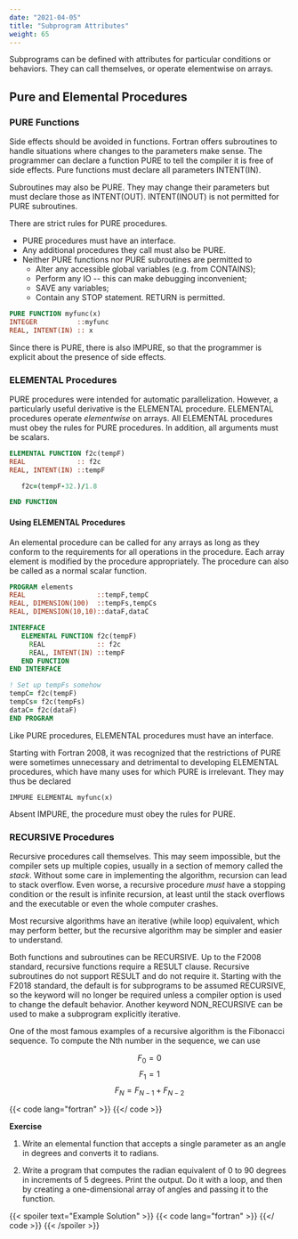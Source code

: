 ```yaml
---
date: "2021-04-05"
title: "Subprogram Attributes"
weight: 65
---
```


Subprograms can be defined with attributes for particular conditions or behaviors.  They can call themselves, or operate elementwise on arrays.

## Pure and Elemental Procedures

### PURE Functions

Side effects should be avoided in functions.  Fortran offers subroutines to handle situations where changes to the parameters make sense.
The programmer can declare a function PURE to tell the compiler it is free of side effects.
Pure functions must declare all parameters INTENT(IN).

Subroutines may also be PURE.  They may change their parameters but must declare those as INTENT(OUT).  INTENT(INOUT) is not permitted for PURE subroutines.

There are strict rules for PURE procedures.
* PURE procedures must have an interface.
* Any additional procedures they call must also be PURE.
* Neither PURE functions nor PURE subroutines are permitted to
  * Alter any accessible global variables (e.g. from CONTAINS);
  * Perform any IO -- this can make debugging inconvenient;
  * SAVE any variables;
  * Contain any STOP statement.  RETURN is permitted.

```fortran
PURE FUNCTION myfunc(x)
INTEGER          ::myfunc
REAL, INTENT(IN) :: x
```

Since there is PURE, there is also IMPURE, so that the programmer is explicit about the presence of side effects.

### ELEMENTAL Procedures

PURE procedures were intended for automatic parallelization.  However, a particularly useful derivative is the ELEMENTAL procedure.
ELEMENTAL procedures operate _elementwise_ on arrays.
All ELEMENTAL procedures must obey the rules for PURE procedures. In addition, all arguments must be scalars.
```fortran
ELEMENTAL FUNCTION f2c(tempF)
REAL             :: f2c
REAL, INTENT(IN) ::tempF

   f2c=(tempF-32.)/1.8

END FUNCTION
```

#### Using ELEMENTAL Procedures
An elemental procedure can be called for any arrays as long as they conform to the requirements for all operations in the procedure.  Each array element is modified by the procedure appropriately.  The procedure can also be called as a normal scalar function.

```fortran
PROGRAM elements
REAL                  ::tempF,tempC
REAL, DIMENSION(100)  ::tempFs,tempCs
REAL, DIMENSION(10,10)::dataF,dataC

INTERFACE
   ELEMENTAL FUNCTION f2c(tempF)
     REAL             :: f2c
     REAL, INTENT(IN) ::tempF
   END FUNCTION
END INTERFACE

! Set up tempFs somehow
tempC= f2c(tempF)
tempCs= f2c(tempFs)
dataC= f2c(dataF)
END PROGRAM
```

Like PURE procedures, ELEMENTAL procedures must have an interface.

Starting with Fortran 2008, it was recognized that the restrictions of PURE were sometimes unnecessary and detrimental to developing ELEMENTAL procedures, which have many uses for which PURE is irrelevant.  They may thus be declared
```
IMPURE ELEMENTAL myfunc(x)
```
Absent IMPURE, the procedure must obey the rules for PURE.

### RECURSIVE Procedures

Recursive procedures call themselves.  This may seem impossible, but the compiler sets up multiple copies, usually in a section of memory called the _stack_.  Without some care in implementing the algorithm, recursion can lead to stack overflow.  Even worse, a recursive procedure _must_ have a stopping condition or the result is infinite recursion, at least until the stack overflows and the executable or even the whole computer crashes.

Most recursive algorithms have an iterative (while loop) equivalent, which may perform better, but the recursive algorithm may be simpler and easier to understand.

Both functions and subroutines can be RECURSIVE.  Up to the F2008 standard, recursive functions require a RESULT clause.  Recursive subroutines do not support RESULT and do not require it. Starting with the F2018 standard, the default is for subprograms to be assumed RECURSIVE, so the keyword will no longer be required unless a compiler option is used to change the default behavior.  Another keyword NON_RECURSIVE can be used to make a subprogram explicitly iterative.

One of the most famous examples of a recursive algorithm is the Fibonacci sequence.  To compute the Nth number in the sequence, we can use

$$ F_0 = 0 $$
$$ F_1 = 1 $$
$$ F_{N}=F_{N-1}+F_{N-2} $$

{{< code lang="fortran" >}}
    [](/content/courses/fortran-introduction/code/fibonnaci.f90)
{{</ code >}}

**Exercise**

1. Write an elemental function that accepts a single parameter as an angle in degrees and converts it to radians.

2. Write a program that computes the radian equivalent of 0 to 90 degrees in increments of 5 degrees.  Print the output.  Do it with a loop, and then by creating a one-dimensional array of angles and passing it to the function.

{{< spoiler text="Example Solution" >}}
{{< code lang="fortran" >}}
    [](/content/courses/fortran-introduction/solns/deg_rad.f90)
{{</ code >}}
{{< /spoiler >}}

